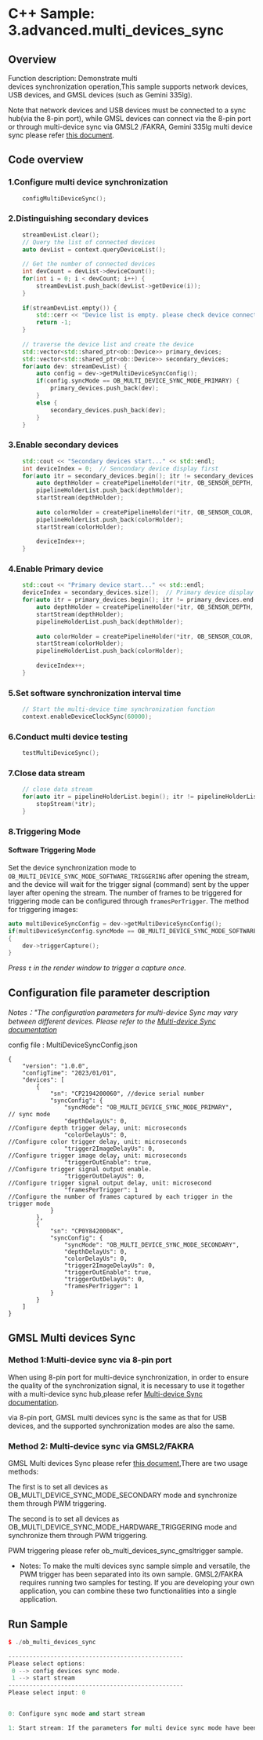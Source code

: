 # C++ Sample: 3.advanced.multi_devices_sync

## Overview

Function description: Demonstrate multi devices synchronization operation,This sample supports network devices, USB devices, and GMSL devices (such as Gemini 335lg). 

Note that network devices and USB devices must be connected to a sync hub(via the 8-pin port), while GMSL devices can connect via the 8-pin port or through multi-device sync via GMSL2 /FAKRA, Gemini 335lg multi device sync please refer [this document](https://www.orbbec.com/docs/gemini-335lg-hardware-synchronization/).


## Code overview

### 1.Configure multi device synchronization

```cpp
    configMultiDeviceSync();
```

### 2.Distinguishing secondary devices

```cpp
    streamDevList.clear();
    // Query the list of connected devices
    auto devList = context.queryDeviceList();
  
    // Get the number of connected devices
    int devCount = devList->deviceCount();
    for(int i = 0; i < devCount; i++) {
        streamDevList.push_back(devList->getDevice(i));
    }
  
    if(streamDevList.empty()) {
        std::cerr << "Device list is empty. please check device connection state" << std::endl;
        return -1;
    }
  
    // traverse the device list and create the device
    std::vector<std::shared_ptr<ob::Device>> primary_devices;
    std::vector<std::shared_ptr<ob::Device>> secondary_devices;
    for(auto dev: streamDevList) {
        auto config = dev->getMultiDeviceSyncConfig();
        if(config.syncMode == OB_MULTI_DEVICE_SYNC_MODE_PRIMARY) {
            primary_devices.push_back(dev);
        }
        else {
            secondary_devices.push_back(dev);
        }
    }
```

### 3.Enable secondary devices

```cpp
    std::cout << "Secondary devices start..." << std::endl;
    int deviceIndex = 0;  // Sencondary device display first
    for(auto itr = secondary_devices.begin(); itr != secondary_devices.end(); itr++) {
        auto depthHolder = createPipelineHolder(*itr, OB_SENSOR_DEPTH, deviceIndex);
        pipelineHolderList.push_back(depthHolder);
        startStream(depthHolder);
  
        auto colorHolder = createPipelineHolder(*itr, OB_SENSOR_COLOR, deviceIndex);
        pipelineHolderList.push_back(colorHolder);
        startStream(colorHolder);
  
        deviceIndex++;
    }
```

### 4.Enable Primary device


```cpp
    std::cout << "Primary device start..." << std::endl;
    deviceIndex = secondary_devices.size();  // Primary device display after primary devices.
    for(auto itr = primary_devices.begin(); itr != primary_devices.end(); itr++) {
        auto depthHolder = createPipelineHolder(*itr, OB_SENSOR_DEPTH, deviceIndex);
        startStream(depthHolder);
        pipelineHolderList.push_back(depthHolder);
  
        auto colorHolder = createPipelineHolder(*itr, OB_SENSOR_COLOR, deviceIndex);
        startStream(colorHolder);
        pipelineHolderList.push_back(colorHolder);
  
        deviceIndex++;
    }
```

### 5.Set software synchronization interval time

```cpp
    // Start the multi-device time synchronization function
    context.enableDeviceClockSync(60000);  
```

### 6.Conduct multi device testing

```cpp
    testMultiDeviceSync();
```

### 7.Close data stream

```cpp
    // close data stream
    for(auto itr = pipelineHolderList.begin(); itr != pipelineHolderList.end(); itr++) {
        stopStream(*itr);
    }
```

### 8.Triggering Mode

#### Software Triggering Mode

Set the device synchronization mode to `OB_MULTI_DEVICE_SYNC_MODE_SOFTWARE_TRIGGERING` after opening the stream, and the device will wait for the trigger signal (command) sent by the upper layer after opening the stream. The number of frames to be triggered for triggering mode can be configured through `framesPerTrigger`. The method for triggering images:

```c++
auto multiDeviceSyncConfig = dev->getMultiDeviceSyncConfig();
if(multiDeviceSyncConfig.syncMode == OB_MULTI_DEVICE_SYNC_MODE_SOFTWARE_TRIGGERING)
{
    dev->triggerCapture();
}
```

*Press `t` in the render window to trigger a capture once.*

## Configuration file parameter description
*Notes："The configuration parameters for multi-device Sync may vary between different devices. Please refer to the [Multi-device Sync documentation](https://www.orbbec.com/docs-general/set-up-cameras-for-external-synchronization_v1-2/)*

config file :  MultiDeviceSyncConfig.json

```
{
    "version": "1.0.0",
    "configTime": "2023/01/01",
    "devices": [
        {
            "sn": "CP2194200060", //device serial number
            "syncConfig": {
                "syncMode": "OB_MULTI_DEVICE_SYNC_MODE_PRIMARY",     // sync mode
                "depthDelayUs": 0,                                   //Configure depth trigger delay, unit: microseconds
                "colorDelayUs": 0,                                   //Configure color trigger delay, unit: microseconds
                "trigger2ImageDelayUs": 0,                           //Configure trigger image delay, unit: microseconds
                "triggerOutEnable": true,                            //Configure trigger signal output enable.
                "triggerOutDelayUs": 0,                              //Configure trigger signal output delay, unit: microsecond
                "framesPerTrigger": 1                                //Configure the number of frames captured by each trigger in the trigger mode
            }
        },
        {
            "sn": "CP0Y8420004K",
            "syncConfig": {
                "syncMode": "OB_MULTI_DEVICE_SYNC_MODE_SECONDARY",
                "depthDelayUs": 0,
                "colorDelayUs": 0,
                "trigger2ImageDelayUs": 0,
                "triggerOutEnable": true,
                "triggerOutDelayUs": 0,
                "framesPerTrigger": 1
            }
        }
    ]
}
```

## GMSL Multi devices Sync

###  Method 1:Multi-device sync via 8-pin port
When using 8-pin port for multi-device synchronization, in order to ensure the quality of the synchronization signal, it is necessary to use it together with a multi-device sync hub,please refer [Multi-device Sync documentation](https://www.orbbec.com/docs-general/set-up-cameras-for-external-synchronization_v1-2/).

via 8-pin port, GMSL multi devices sync is the same as that for USB devices, and the supported synchronization modes are also the same.

### Method 2: Multi-device sync via GMSL2/FAKRA

GMSL Multi devices Sync please refer [this document](https://www.orbbec.com/docs/gemini-335lg-hardware-synchronization/),There are two usage methods:

The first is to set all devices as OB_MULTI_DEVICE_SYNC_MODE_SECONDARY mode and synchronize them through PWM triggering. 

The second is to set all devices as OB_MULTI_DEVICE_SYNC_MODE_HARDWARE_TRIGGERING mode and synchronize them through PWM triggering. 


PWM triggering please refer ob_multi_devices_sync_gmsltrigger sample.

* Notes: To make the multi devices sync sample simple and versatile, the PWM trigger has been separated into its own sample. GMSL2/FAKRA requires running two samples for testing. If you are developing your own application, you can combine these two functionalities into a single application.


## Run Sample

```cpp
$ ./ob_multi_devices_sync

--------------------------------------------------
Please select options: 
 0 --> config devices sync mode. 
 1 --> start stream 
--------------------------------------------------
Please select input: 0


0: Configure sync mode and start stream

1: Start stream: If the parameters for multi device sync mode have been configured, you can start the stream directly.

